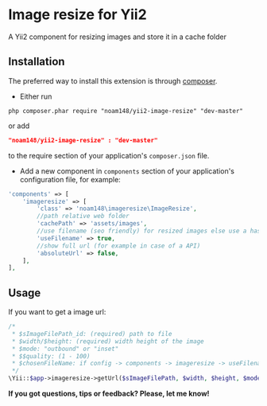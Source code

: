 Image resize for Yii2
========================

A Yii2 component for resizing images and store it in a cache folder

Installation
------------
The preferred way to install this extension is through [composer](http://getcomposer.org/download/).

* Either run

```
php composer.phar require "noam148/yii2-image-resize" "dev-master"
```
or add

```json
"noam148/yii2-image-resize" : "dev-master"
```

to the require section of your application's `composer.json` file.

* Add a new component in `components` section of your application's configuration file, for example:

```php
'components' => [
    'imageresize' => [
		'class' => 'noam148\imageresize\ImageResize',
		//path relative web folder
		'cachePath' => 'assets/images',
		//use filename (seo friendly) for resized images else use a hash
		'useFilename' => true,
		//show full url (for example in case of a API)
		'absoluteUrl' => false,
	],
],
```

Usage
-----

If you want to get a image url:

```php
/*
 * $sImageFilePath_id: (required) path to file
 * $width/$height: (required) width height of the image
 * $mode: "outbound" or "inset" 
 * $$quality: (1 - 100)
 * $chosenFileName: if config -> components -> imageresize -> useFilename is true? its an option to give a custom name else use original file name
 */
\Yii::$app->imageresize->getUrl($sImageFilePath, $width, $height, $mode, $quality, $chosenFileName);
```

**If you got questions, tips or feedback? Please, let me know!**